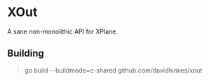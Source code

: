 # XOut
A sane non-monolithic API for XPlane.

## Building
> go build --buildmode=c-shared github.com/davidhinkes/xout
